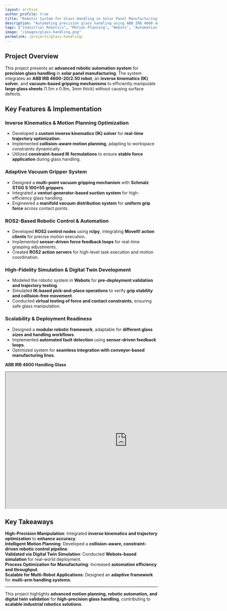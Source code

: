 ```yaml
---
layout: archive
author_profile: true
title: "Robotic System for Glass Handling in Solar Panel Manufacturing"
description: "Automating precision glass handling using ABB IRB 4600 and inverse kinematics"
tags: ["Industrial Robotics", "Motion Planning", "Webots", "Automation"]
image: "/images/glass-handling.png"
permalink: /projects/glass-handling/
---
```


## **Project Overview**
This project presents an **advanced robotic automation system** for **precision glass handling** in **solar panel manufacturing**. The system integrates an **ABB IRB 4600-20/2.50 robot**, an **inverse kinematics (IK) solver**, and **vacuum-based gripping mechanisms** to efficiently manipulate **large glass sheets** (1.5m x 0.9m, 3mm thick) without causing surface defects.

## **Key Features & Implementation**

### **Inverse Kinematics & Motion Planning Optimization**
- Developed a **custom inverse kinematics (IK) solver** for **real-time trajectory optimization**.
- Implemented **collision-aware motion planning**, adapting to workspace constraints dynamically.
- Utilized **constraint-based IK formulations** to ensure **stable force application** during glass handling.

### **Adaptive Vacuum Gripper System**
- Designed a **multi-point vacuum gripping mechanism** with **Schmalz STGG S 100×55 grippers**.
- Integrated a **venturi generator-based suction system** for high-efficiency glass handling.
- Engineered a **manifold vacuum distribution system** for **uniform grip force** across contact points.

### **ROS2-Based Robotic Control & Automation**
- Developed **ROS2 control nodes** using **rclpy**, integrating **MoveIt! action clients** for precise motion execution.
- Implemented **sensor-driven force feedback loops** for real-time grasping adjustments.
- Created **ROS2 action servers** for high-level task execution and motion coordination.

### **High-Fidelity Simulation & Digital Twin Development**
- Modeled the robotic system in **Webots** for **pre-deployment validation and trajectory testing**.
- Simulated **IK-based pick-and-place operations** to verify **grip stability and collision-free movement**.
- Conducted **virtual testing of force and contact constraints**, ensuring safe glass manipulation.

### **Scalability & Deployment Readiness**
- Designed a **modular robotic framework**, adaptable for **different glass sizes and handling workflows**.
- Implemented **automated fault detection** using **sensor-driven feedback loops**.
- Optimized system for **seamless integration with conveyor-based manufacturing lines**.

**ABB IRB 4600 Handling Glass**
<iframe src="https://drive.google.com/file/d/1o3WqFR7WbmkxCQP3S9QyQu_fhkr1ss09/view?usp=sharing" width="800" height="450" allowfullscreen></iframe>

## **Key Takeaways**
 **High-Precision Manipulation**: Integrated **inverse kinematics and trajectory optimization** to **enhance accuracy**.  
 **Intelligent Motion Planning**: Developed a **collision-aware, constraint-driven robotic control pipeline**.  
 **Validated via Digital Twin Simulation**: Conducted **Webots-based simulation** for real-world deployment.  
 **Process Optimization for Manufacturing**: Increased **automation efficiency and throughput**.  
 **Scalable for Multi-Robot Applications**: Designed an **adaptive framework** for **multi-arm handling systems**.  

---

This project highlights **advanced motion planning, robotic automation, and digital twin validation** for **high-precision glass handling**, contributing to **scalable industrial robotics solutions**. 
